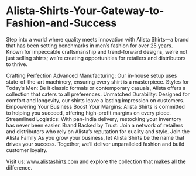 # Alista-Shirts-Your-Gateway-to-Fashion-and-Success
Step into a world where quality meets innovation with Alista Shirts—a brand that has been setting benchmarks in men’s fashion for over 25 years. Known for impeccable craftsmanship and trend-forward designs, we’re not just selling shirts; we’re creating opportunities for retailers and distributors to thrive.

Crafting Perfection
Advanced Manufacturing: Our in-house setup uses state-of-the-art machinery, ensuring every shirt is a masterpiece.
Styles for Today’s Men: Be it classic formals or contemporary casuals, Alista offers a collection that caters to all preferences.
Unmatched Durability: Designed for comfort and longevity, our shirts leave a lasting impression on customers.
Empowering Your Business
Boost Your Margins: Alista Shirts is committed to helping you succeed, offering high-profit margins on every piece.
Streamlined Logistics: With pan-India delivery, restocking your inventory has never been easier.
Brand Backed by Trust: Join a network of retailers and distributors who rely on Alista’s reputation for quality and style.
Join the Alista Family
As you grow your business, let Alista Shirts be the name that drives your success. Together, we’ll deliver unparalleled fashion and build customer loyalty.

Visit us: www.alistashirts.com and explore the collection that makes all the difference.
